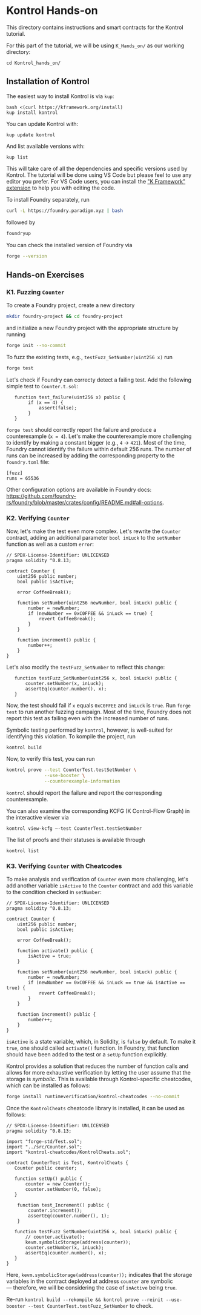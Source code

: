 # Kontrol Hands-on

This directory contains instructions and smart contracts for the Kontrol tutorial.

For this part of the tutorial, we will be using `K_Hands_on/` as our working directory:
```shell
cd Kontrol_hands_on/
```

## Installation of Kontrol

The easiest way to install Kontrol is via `kup`:
```shell
bash <(curl https://kframework.org/install)
kup install kontrol
```
You can update Kontrol with:

```shell
kup update kontrol
```

And list available versions with:

```shell
kup list
```

This will take care of all the dependencies and specific versions used by Kontrol. The tutorial will be done using VS Code but please feel to use any editor you prefer. For VS Code users, you can install the ["K Framework" extension](https://marketplace.visualstudio.com/items?itemName=RuntimeVerification.k-vscode) to help you with editing the code.

To install Foundry separately, run
```sh
curl -L https://foundry.paradigm.xyz | bash
```
followed by 
```sh
foundryup
```

You can check the installed version of Foundry via
```sh
forge --version
```

## Hands-on Exercises

### K1. Fuzzing `Counter`

To create a Foundry project, create a new directory
```sh
mkdir foundry-project && cd foundry-project
```
and initialize a new Foundry project with the appropriate structure by running
```sh
forge init --no-commit
```
To fuzz the existing tests, e.g., `testFuzz_SetNumber(uint256 x)` run
```sh
forge test
```

Let's check if Foundry can correcty detect a failing test. Add the following simple test to `Counter.t.sol`:
```solidity
   function test_failure(uint256 x) public {
        if (x == 4) {
            assert(false);
        }
   }
```
`forge test` should correctly report the failure and produce a counterexample (`x = 4`). Let's make the counterexample more challenging to identify by making a constant bigger (e.g., `4` -> `421`). Most of the time, Foundry cannot identify the failure within default 256 runs. The number of runs can be increased by adding the corresponding property to the `foundry.toml` file:
```
[fuzz]
runs = 65536
```
Other configuration options are available in Foundry docs: https://github.com/foundry-rs/foundry/blob/master/crates/config/README.md#all-options.

### K2. Verifying `Counter`


Now, let's make the test even more complex. Let's rewrite the `Counter` contract, adding an additional parameter `bool inLuck` to the `setNumber` function as well as a custom `error`:
```solidity
// SPDX-License-Identifier: UNLICENSED
pragma solidity ^0.8.13;

contract Counter {
    uint256 public number;
    bool public isActive;

    error CoffeeBreak();

    function setNumber(uint256 newNumber, bool inLuck) public {
        number = newNumber;
        if (newNumber == 0xC0FFEE && inLuck == true) {
            revert CoffeeBreak();
        }
    }

    function increment() public {
        number++;
    }
}
```
Let's also modify the `testFuzz_SetNumber` to reflect this change:
```solidity
   function testFuzz_SetNumber(uint256 x, bool inLuck) public {
       counter.setNumber(x, inLuck);
       assertEq(counter.number(), x);
   }
```
Now, the test should fail if `x` equals `0xC0FFEE` and `inLuck` is `true`. Run `forge test` to run another fuzzing campaign. Most of the time, Foundry does not report this test as failing even with the increased number of runs.

Symbolic testing performed by `kontrol`, however, is well-suited for identifying this violation. To kompile the project, run
```
kontrol build
```
Now, to verify this test, you can run 
```sh
kontrol prove --test CounterTest.testSetNumber \
              --use-booster \
              --counterexample-information
```
`kontrol` should report the failure and report the corresponding counterexample.

You can also examine the corresponding KCFG (K Control-Flow Graph) in the interactive viewer via
```
kontrol view-kcfg –-test CounterTest.testSetNumber
```
The list of proofs and their statuses is available through
```
kontrol list
```

### K3. Verifying `Counter` with Cheatcodes

To make analysis and verification of `Counter` even more challenging, let's add another variable `isActive` to the `Counter` contract and add this variable to the condition checked in `setNumber`:
```solidity
// SPDX-License-Identifier: UNLICENSED
pragma solidity ^0.8.13;

contract Counter {
    uint256 public number;
    bool public isActive;

    error CoffeeBreak();

    function activate() public {
        isActive = true;
    }

    function setNumber(uint256 newNumber, bool inLuck) public {
        number = newNumber;
        if (newNumber == 0xC0FFEE && inLuck == true && isActive == true) {
            revert CoffeeBreak();
        }
    }

    function increment() public {
        number++;
    }
}
```
`isActive` is a state variable, which, in Solidity, is `false` by default. To make it `true`, one should called `activate()` function. In Foundry, that function should have been added to the test or a `setUp` function explicitly.

Kontrol provides a solution that reduces the number of function calls and allows for more exhaustive verification by letting the user assume that the storage is _symbolic_. This is available through Kontrol-specific cheatcodes, which can be installed as follows:
```sh
forge install runtimeverification/kontrol-cheatcodes --no-commit
``` 

Once the `KontrolCheats` cheatcode library is installed, it can be used as follows:
```solidity
// SPDX-License-Identifier: UNLICENSED
pragma solidity ^0.8.13;

import "forge-std/Test.sol";
import "../src/Counter.sol";
import "kontrol-cheatcodes/KontrolCheats.sol";

contract CounterTest is Test, KontrolCheats {
   Counter public counter;

   function setUp() public {
       counter = new Counter();
       counter.setNumber(0, false);
   }

    function test_Increment() public {
        counter.increment();
        assertEq(counter.number(), 1);
    }

   function testFuzz_SetNumber(uint256 x, bool inLuck) public {
       // counter.activate();
       kevm.symbolicStorage(address(counter));
       counter.setNumber(x, inLuck);
       assertEq(counter.number(), x);
   }
}
``` 
Here, `kevm.symbolicStorage(address(counter));` indicates that the storage variables in the contract deployed at address `counter` are symbolic — therefore, we will be considering the case of `inActive` being `true`.

Re-run `kontrol build --rekompile && kontrol prove --reinit --use-booster --test CounterTest.testFuzz_SetNumber` to check.

